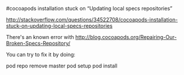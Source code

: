 #cocoapods installation stuck on “Updating local specs repositories”

http://stackoverflow.com/questions/34522708/cocoapods-installation-stuck-on-updating-local-specs-repositories

There's an known error with http://blog.cocoapods.org/Repairing-Our-Broken-Specs-Repository/

You can try to fix it by doing:

pod repo remove master
pod setup
pod install